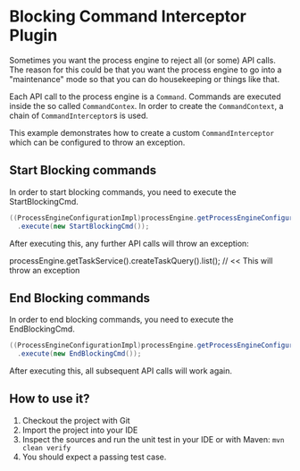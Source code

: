 # Blocking Command Interceptor Plugin

Sometimes you want the process engine to reject all (or some) API calls. The reason for this could be that
you want the process engine to go into a "maintenance" mode so that you can do housekeeping or things like that.

Each API call to the process engine is a `Command`. Commands are executed inside the so called `CommandContex`.
In order to create the `CommandContext`, a chain of `CommandInterceptor`s is used.

This example demonstrates how to create a custom `CommandInterceptor` which can be configured to throw an exception.

## Start Blocking commands

In order to start blocking commands, you need to execute the StartBlockingCmd.

```java 
((ProcessEngineConfigurationImpl)processEngine.getProcessEngineConfiguration()).getCommandExecutorTxRequired()
  .execute(new StartBlockingCmd());
```

After executing this, any further API calls will throw an exception:

processEngine.getTaskService().createTaskQuery().list(); // << This will throw an exception

## End Blocking commands

In order to end blocking commands, you need to execute the EndBlockingCmd.

```java 
((ProcessEngineConfigurationImpl)processEngine.getProcessEngineConfiguration()).getCommandExecutorTxRequired()
  .execute(new EndBlockingCmd());
```

After executing this, all subsequent API calls will work again.

## How to use it?

1. Checkout the project with Git
2. Import the project into your IDE
3. Inspect the sources and run the unit test in your IDE or with Maven: `mvn clean verify`
4. You should expect a passing test case.


